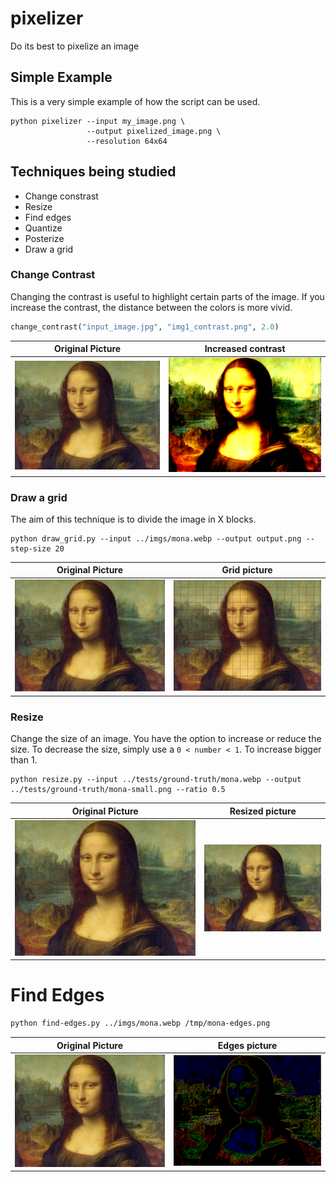 # pixelizer
Do its best to pixelize an image

## Simple Example

This is a very simple example of how the script can be used.

```
python pixelizer --input my_image.png \
                 --output pixelized_image.png \
                 --resolution 64x64
```

## Techniques being studied

* Change constrast
* Resize
* Find edges
* Quantize
* Posterize
* Draw a grid

### Change Contrast

Changing the contrast is useful to highlight certain parts of the image. If you increase the contrast, the distance between the colors is more vivid.

```python
change_contrast("input_image.jpg", "img1_contrast.png", 2.0)
```

Original Picture                  |  Increased contrast
:--------------------------------:|:---------------------------------------------:
![](https://github.com/mesarpe/pixelizer/blob/main/tests/ground-truth/mona.webp?raw=true)  |  ![](https://github.com/mesarpe/pixelizer/blob/main/tests/ground-truth/mona-change-contrast.png?raw=true)



### Draw a grid

The aim of this technique is to divide the image in X blocks.

```
python draw_grid.py --input ../imgs/mona.webp --output output.png --step-size 20
```

Original Picture                  |  Grid picture
:--------------------------------:|:---------------------------------------------:
![](https://github.com/mesarpe/pixelizer/blob/main/tests/ground-truth/mona.webp?raw=true)  |  ![](https://github.com/mesarpe/pixelizer/blob/main/tests/ground-truth/mona-grid.png?raw=true)


### Resize

Change the size of an image. You have the option to increase or reduce the size. To decrease the size, simply use a `0 < number < 1`. To increase bigger than 1.

```
python resize.py --input ../tests/ground-truth/mona.webp --output ../tests/ground-truth/mona-small.png --ratio 0.5
```

Original Picture                  |  Resized picture
:--------------------------------:|:---------------------------------------------:
![](https://github.com/mesarpe/pixelizer/blob/main/tests/ground-truth/mona.webp?raw=true)  |  ![](https://github.com/mesarpe/pixelizer/blob/main/tests/ground-truth/mona-small.png?raw=true)


# Find Edges

```bash
python find-edges.py ../imgs/mona.webp /tmp/mona-edges.png
```

Original Picture                  |  Edges picture
:--------------------------------:|:---------------------------------------------:
![](https://github.com/mesarpe/pixelizer/blob/main/tests/ground-truth/mona.webp?raw=true)  |  ![](https://github.com/mesarpe/pixelizer/blob/main/tests/ground-truth/mona-edges.png?raw=true)


